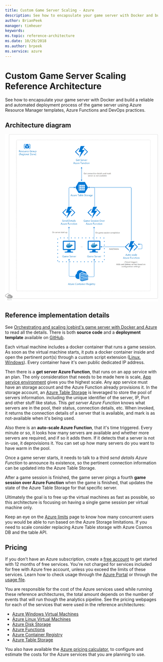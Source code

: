 ```yaml
---
title: Custom Game Server Scaling - Azure
description: See how to encapsulate your game server with Docker and build a reliable and automated deployment process of the game server using Azure Resource Manager templates, Azure Functions and DevOps practices.
author: BrianPeek
manager: timheuer
keywords: 
ms.topic: reference-architecture
ms.date: 10/29/2018
ms.author: brpeek
ms.service: azure
---
```


# Custom Game Server Scaling Reference Architecture

See how to encapsulate your game server with Docker and build a reliable and automated deployment process of the game server using Azure Resource Manager templates, Azure Functions and DevOps practices.

## Architecture diagram

[![Basic game server hosting using encapsulation](media/multiplayer/multiplayer-basicgameserver-encapsulate.png)](media/multiplayer/multiplayer-basicgameserver-encapsulate.png)

## Reference implementation details

See [Orchestrating and scaling Icebird's game server with Docker and Azure](https://microsoft.github.io/techcasestudies/devops/azure%20app%20service/azure%20functions/2017/04/21/IceBird.html) to read all the details. There is both **source code** and a **deployment template** available on [GitHub](https://github.com/Annonator/FuncyAutoScale).

Each virtual machine includes a docker container that runs a game session. As soon as the virtual machine starts, it puts a docker container inside and open the pertinent port(s) through a custom script extension ([Linux](https://docs.microsoft.com/azure/virtual-machines/extensions/custom-script-linux), [Windows](https://docs.microsoft.com/azure/virtual-machines/extensions/custom-script-windows)). Every container have it's own public dedicated IP address.

Then there is a **get server Azure Function**, that runs on an app service with an plan. The only consideration that needs to be made here is scale, [App service environment](https://docs.microsoft.com/azure/app-service/environment/intro) gives you the highest scale. Any app service must have an storage account and the Azure Function already provisions it. In the storage account, an [Azure Table Storage](https://docs.microsoft.com/azure/storage/tables/table-storage-overview) is leveraged to store the pool of servers information. including the unique identifier of the server, IP, Port and other stuff like status. This *get server Azure Function* knows what servers are in the pool, their status, connection details, etc. When invoked, it returns the connection details of a server that is available, and mark is as not-available when it's being used.

Also there is an **auto-scale Azure Function**, that it's time triggered. Every minute or so, it looks how many servers are available and whether more servers are required, and if so it adds them. If it detects that a server is not in-use, it deprovisions it. You can set up how many servers do you want to have warm in the pool.

Once a game server starts, it needs to talk to a third *send details Azure Function* to announce its existence, so the pertinent connection information can be updated into the Azure Table Storage.

After a game session is finished, the game server pings a fourth **game session over Azure Function** when the game is finished, that updates the state of the Azure Table Storage for that specific server.

Ultimately the goal is to free up the virtual machines as fast as possible, so this architecture is focusing on having a single game session per virtual machine only.

Keep an eye on the [Azure limits](https://aka.ms/azurelimits) page to know how many concurrent users you would be able to run based on the Azure Storage limitations. If you need to scale consider replacing Azure Table storage with Azure Cosmos DB and the table API.

## Pricing

If you don't have an Azure subscription, create a [free account](https://aka.ms/azfreegamedev) to get started with 12 months of free services. You're not charged for services included for free with Azure free account, unless you exceed the limits of these services. Learn how to check usage through the [Azure Portal](https://docs.microsoft.com/azure/billing/billing-check-free-service-usage#check-usage-on-the-azure-portal) or through the [usage file](https://docs.microsoft.com/azure/billing/billing-check-free-service-usage#check-usage-through-the-usage-file).

You are responsible for the cost of the Azure services used while running these reference architectures, the total amount depends on the number of events that will run though the analytics pipeline. See the pricing webpages for each of the services that were used in the reference architectures:

- [Azure Windows Virtual Machines](https://azure.microsoft.com/pricing/details/virtual-machines/windows/)
- [Azure Linux Virtual Machines](https://azure.microsoft.com/pricing/details/virtual-machines/linux/)
- [Azure Disk Storage](https://azure.microsoft.com/pricing/details/managed-disks/)
- [Azure Functions](https://azure.microsoft.com/pricing/details/functions/)
- [Azure Container Registry](https://azure.microsoft.com/pricing/details/container-registry/)
- [Azure Table Storage](https://azure.microsoft.com/pricing/details/storage/tables/)

You also have available the [Azure pricing calculator](https://azure.microsoft.com/pricing/calculator/), to configure and estimate the costs for the Azure services that you are planning to use.